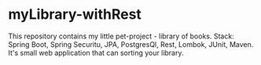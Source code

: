 # myLibrary-withRest
This repository contains my little pet-project - library of books.
Stack: Spring Boot, Spring Securitu, JPA, PostgresQl, Rest, Lombok, JUnit, Maven. 
It's small web application that can sorting your library.
